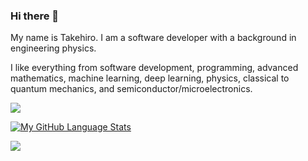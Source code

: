 ### Hi there 👋

My name is Takehiro. I am a software developer with a background in engineering physics.

I like everything from software development, programming, advanced mathematics, machine learning, deep learning, physics, classical to quantum mechanics, and semiconductor/microelectronics.

![](https://komarev.com/ghpvc/?username=takehiro-code)

[![My GitHub Language Stats](https://github-readme-stats.vercel.app/api/top-langs/?username=takehiro-code&layout=compact&langs_count=10&theme=tokyonight&hide=jupyter%20notebook)]()

![](https://github-profile-summary-cards.vercel.app/api/cards/profile-details?username=takehiro-code&theme=tokyonight)



<!--
**takehiro-code/takehiro-code** is a ✨ _special_ ✨ repository because its `README.md` (this file) appears on your GitHub profile.

Here are some ideas to get you started:

- 🔭 I’m currently working on ...
- 🌱 I’m currently learning ...
- 👯 I’m looking to collaborate on ...
- 🤔 I’m looking for help with ...
- 💬 Ask me about ...
- 📫 How to reach me: ...
- 😄 Pronouns: ...
- ⚡ Fun fact: ...
-->
